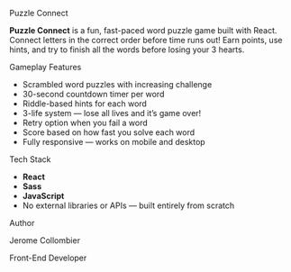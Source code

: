 Puzzle Connect

**Puzzle Connect** is a fun, fast-paced word puzzle game built with React. Connect letters in the correct order before time runs out! Earn points, use hints, and try to finish all the words before losing your 3 hearts.

Gameplay Features

- Scrambled word puzzles with increasing challenge
- 30-second countdown timer per word
- Riddle-based hints for each word
- 3-life system — lose all lives and it’s game over!
- Retry option when you fail a word
- Score based on how fast you solve each word
- Fully responsive — works on mobile and desktop

Tech Stack

- **React**
- **Sass**
- **JavaScript**
- No external libraries or APIs — built entirely from scratch

Author

Jerome Collombier

Front-End Developer

